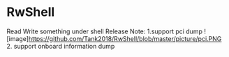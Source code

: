 # RwShell
Read Write something under shell
Release Note:
1.support pci dump
![image]https://github.com/Tank2018/RwShell/blob/master/picture/pci.PNG
2. support onboard information dump

